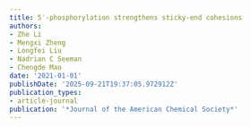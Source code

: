 ```yaml
---
title: 5′-phosphorylation strengthens sticky-end cohesions
authors:
- Zhe Li
- Mengxi Zheng
- Longfei Liu
- Nadrian C Seeman
- Chengde Mao
date: '2021-01-01'
publishDate: '2025-09-21T19:37:05.972912Z'
publication_types:
- article-journal
publication: '*Journal of the American Chemical Society*'
---
```


